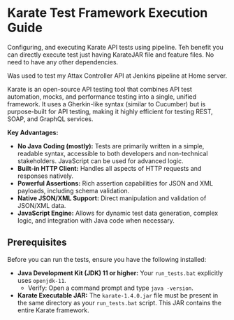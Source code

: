 # Karate Test Framework Execution Guide
Configuring, and executing Karate API tests using pipeline. Teh benefit you can directly execute test just having KarateJAR file and feature files. No need to have any other dependencies. 

Was used to test my Attax Controller API at Jenkins pipeline at Home server.

Karate is an open-source API testing tool that combines API test automation, mocks, and performance testing into a single, unified framework. It uses a Gherkin-like syntax (similar to Cucumber) but is purpose-built for API testing, making it highly efficient for testing REST, SOAP, and GraphQL services.

**Key Advantages:**
* **No Java Coding (mostly):** Tests are primarily written in a simple, readable syntax, accessible to both developers and non-technical stakeholders. JavaScript can be used for advanced logic.
* **Built-in HTTP Client:** Handles all aspects of HTTP requests and responses natively.
* **Powerful Assertions:** Rich assertion capabilities for JSON and XML payloads, including schema validation.
* **Native JSON/XML Support:** Direct manipulation and validation of JSON/XML data.
* **JavaScript Engine:** Allows for dynamic test data generation, complex logic, and integration with Java code when necessary.

## Prerequisites

Before you can run the tests, ensure you have the following installed:

* **Java Development Kit (JDK) 11 or higher:** Your `run_tests.bat` explicitly uses `openjdk-11`.
    * Verify: Open a command prompt and type `java -version`.
* **Karate Executable JAR:** The `karate-1.4.0.jar` file must be present in the same directory as your `run_tests.bat` script. This JAR contains the entire Karate framework.